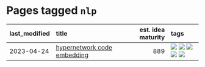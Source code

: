 # Pages tagged `nlp`

|last_modified|title|est. idea maturity|tags
|:---|:---|---:|:---|
|2023-04-24|[hypernetwork code embedding](../hypernetwork_embedding_for_code.md)|889|[![](https://img.shields.io/badge/tag-LLM-99b5f2)](../tags/LLM.md) [![](https://img.shields.io/badge/tag-embeddings-d46ff4)](../tags/embeddings.md) [![](https://img.shields.io/badge/tag-machinelearning-2b1224)](../tags/machinelearning.md) [![](https://img.shields.io/badge/tag-models-35b163)](../tags/models.md) [![](https://img.shields.io/badge/tag-nlp-faa2fc)](../tags/nlp.md)|